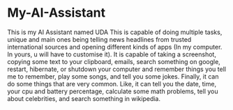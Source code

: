 # My-AI-Assistant

This is my AI Assistant named UDA
This is capable of doing multiple tasks, unique and main ones being telling news headlines from trusted international sources and opening different kinds of apps (In my computer. In yours, u will have to customise it).
It is capable of taking a screenshot, copying some text to your clipboard, emails, search something on google, restart, hibernate, or shutdown your computer and remember things you tell me to remember, play some songs, and tell you some jokes.
Finally, it can do some things that are very common. Like, it can tell you the date, time, your cpu and battery percentage, calculate some math problems, tell you about celebrities, and search something in wikipedia.

